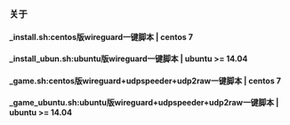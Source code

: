 ### 关于


#### _install.sh:centos版wireguard一键脚本 | centos 7
#### _install_ubun.sh:ubuntu版wireguard一键脚本 | ubuntu >= 14.04
#### _game.sh:centos版wireguard+udpspeeder+udp2raw一键脚本 | centos 7
#### _game_ubuntu.sh:ubuntu版wireguard+udpspeeder+udp2raw一键脚本 | ubuntu >= 14.04


